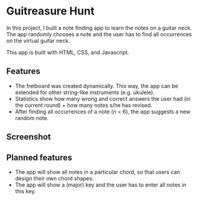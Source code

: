 # Guitreasure Hunt

In this project, I built a note finding app to learn the notes on a guitar neck. 
The app randomly chooses a note and the user has to find all occurrences on the 
virtual guitar neck.

This app is built with HTML, CSS, and Javascript. 

## Features
- The fretboard was created dynamically. This way, the app can be extended for other string-like instruments (e.g. ukulele).
- Statistics show how many wrong and correct answers the user had (in the current round) + how many notes s/he has revised.
- After finding all occurrences of a note (n = 6), the app suggests a new random note.

## Screenshot



## Planned features
- The app will show all notes in a particular chord, so that users can design their own chord shapes.
- The app will show a (major) key and the user has to enter all notes in this key.

